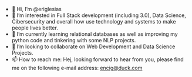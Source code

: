 - 👋 Hi, I’m @eriglesias
- 👀 I’m interested in Full Stack development (including 3.0), Data Science, Cibersecurity and overall how use technology and systems to make people lives better.
- 🌱 I’m currently learning relational databases as well as  improving my python code and tinkering with some  NLP projects.
- 💞️ I’m looking to collaborate on Web Development and Data Science Projects. 
- 📫 How to reach me: Hej, looking forward to hear from you, please find me on the following e-mail address: encig@duck.com

<!---
eriglesias/eriglesias is a ✨ special ✨ repository because its `README.md` (this file) appears on your GitHub profile.
You can click the Preview link to take a look at your changes.
--->
